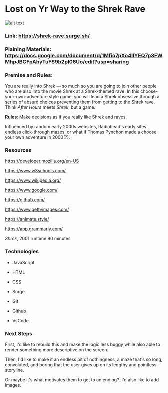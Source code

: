 # Lost on Yr Way to the Shrek Rave
![alt text](https://i.imgur.com/j8fgImq.png)
### Link: https://shrek-rave.surge.sh/
### Plaining Materials: https://docs.google.com/document/d/1Mfio7pXo4IlYEQ7p3FWMhpJBGFpAbyTuFS9b2pI06Uo/edit?usp=sharing

### Premise and Rules: 
You are really into Shrek — so much so you are going to join other people who are also into the movie Shrek at a Shrek-themed rave. In this choose-your-own-adventure style game, you will lead a Shrek obsessive through a series of absurd choices preventing them from getting to the Shrek rave. Think *After Hours* meets *Shrek*, but a game.

**Rules**: Make decisions as if you really like Shrek and raves. 

Influenced by random early 2000s websites, Radiohead's early sites endless click-through mazes, or what if  Thomas Pynchon made a choose your own adventure in 2000(?).

### Resources
https://developer.mozilla.org/en-US

https://www.w3schools.com/

https://www.wikipedia.org/

https://www.google.com/

https://github.com/

https://www.gettyimages.com/

https://animate.style/

https://app.grammarly.com/

*Shrek*, 2001 runtime 90 minutes 

### Technologies
- JavaScript

- HTML

- CSS

- Surge

- Git

- Github

- VsCode


### Next Steps
First, I'd like to rebuild this and make the logic less buggy while also able to render something more descriptive on the screen.

 Then, I'd like to make it an endless pit of nothingness, a maze that's so long, convoluted, and boring that the user gives up on its lengthy and pointless storyline.
 
Or maybe it's what motivates them to get to an ending?..I'd also like to add images.